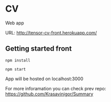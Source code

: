 # CV
Web app

URL: http://tensor-cv-front.herokuapp.com/

## Getting started front

```shell
npm install

npm start

```

App will be hosted on localhost:3000



For more inforamation you can check prev repo: https://github.com/Krasavinigor/Summary
